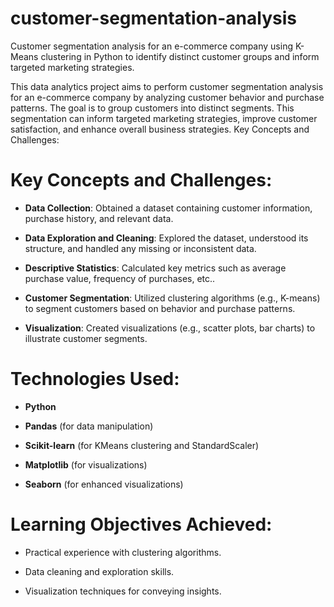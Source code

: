 # customer-segmentation-analysis
Customer segmentation analysis for an e-commerce company using K-Means clustering in Python to identify distinct customer groups and inform targeted marketing strategies.

This data analytics project aims to perform customer segmentation analysis for an e-commerce company by analyzing customer behavior and purchase patterns. The goal is to group customers into distinct segments. This segmentation can inform targeted marketing strategies, improve customer satisfaction, and enhance overall business strategies.
Key Concepts and Challenges:

# Key Concepts and Challenges:
* **Data Collection**: Obtained a dataset containing customer information, purchase history, and relevant data.
 
* **Data Exploration and Cleaning**: Explored the dataset, understood its structure, and handled any missing or inconsistent data.

* **Descriptive Statistics**: Calculated key metrics such as average purchase value, frequency of purchases, etc..

* **Customer Segmentation**: Utilized clustering algorithms (e.g., K-means) to segment customers based on behavior and purchase patterns.

* **Visualization**: Created visualizations (e.g., scatter plots, bar charts) to illustrate customer segments.

 # Technologies Used:
* **Python**

* **Pandas** (for data manipulation)

* **Scikit-learn** (for KMeans clustering and StandardScaler)

* **Matplotlib** (for visualizations)

* **Seaborn** (for enhanced visualizations)
 
# Learning Objectives Achieved:

* Practical experience with clustering algorithms.

* Data cleaning and exploration skills.

* Visualization techniques for conveying insights.

  
